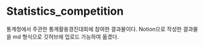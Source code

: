 # Statistics_competition
통계청에서 주관한 통계활용경진대회에 참여한 결과물이다. Notion으로 작성한 결과물을 md 형식으로 깃허브에 업로드 가능하여 옮겼다.
